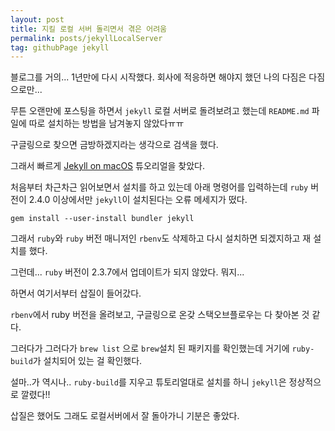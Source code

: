 ```yaml
---
layout: post
title: 지킬 로컬 서버 돌리면서 겪은 어려움
permalink: posts/jekyllLocalServer
tag: githubPage jekyll
---
```


블로그를 거의... 1년만에 다시 시작했다. 회사에 적응하면 해야지 했던 나의 다짐은 다짐으로만...   

무튼 오랜만에 포스팅을 하면서 `jekyll` 로컬 서버로 돌려보려고 했는데 `README.md` 파일에 따로 설치하는 방법을 남겨놓지 않았다ㅠㅠ

구글링으로 찾으면 금방하겠지라는 생각으로 검색을 했다.

그래서 빠르게 [Jekyll on macOS](https://jekyllrb.com/docs/installation/macos/) 튜오리얼을 찾았다.

처음부터 차근차근 읽어보면서 설치를 하고 있는데 아래 명령어를 입력하는데 `ruby` 버전이 2.4.0 이상에서만 `jekyll`이 설치된다는 오류 메세지가 떴다. 

    gem install --user-install bundler jekyll

그래서 `ruby`와 `ruby` 버전 매니저인 `rbenv`도 삭제하고 다시 설치하면 되겠지하고 재 설치를 했다.

그런데... `ruby` 버전이 2.3.7에서 업데이트가 되지 않았다. 뭐지...

하면서 여기서부터 삽질이 들어갔다.

`rbenv`에서 ruby 버전을 올려보고, 구글링으로 온갖 스택오브플로우는 다 찾아본 것 같다.

그러다가 그러다가 `brew list` 으로 `brew`설치 된 패키지를 확인했는데 거기에 `ruby-build`가 설치되어 있는 걸 확인했다.

설마..가 역시나.. `ruby-build`를 지우고 튜토리얼대로 설치를 하니 `jekyll`은 정상적으로 깔렸다!!

삽질은 했어도 그래도 로컬서버에서 잘 돌아가니 기분은 좋았다.

